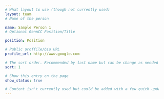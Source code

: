 ```yaml
---
# What layout to use (though not currently used)
layout: team
# Name of the person

name: Sample Person 1
# Optional GennCC Position/Title

position: Position

# Public proffile/bio URL
profile_url: http://www.google.com

# The sort order. Recommended by last name but can be change as needed
sort: 1

# Show this entry on the page
show_status: true

# Content isn't currently used but could be added with a few quick updates if needed to allow for bios
---
```

